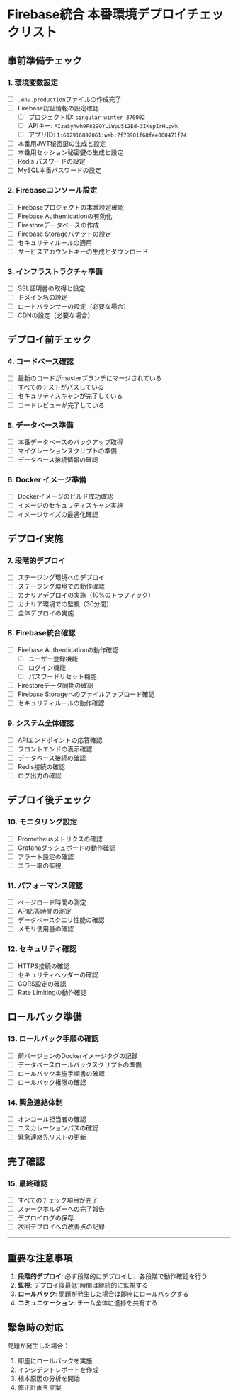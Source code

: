 # Firebase統合 本番環境デプロイチェックリスト

## 事前準備チェック

### 1. 環境変数設定
- [ ] `.env.production`ファイルの作成完了
- [ ] Firebase認証情報の設定確認
  - [ ] プロジェクトID: `singular-winter-370002`
  - [ ] APIキー: `AIzaSyAwh9F829QYLiWpU512Ed-3IKspIrHLpwk`
  - [ ] アプリID: `1:612916892061:web:7f78901f68fee000471f74`
- [ ] 本番用JWT秘密鍵の生成と設定
- [ ] 本番用セッション秘密鍵の生成と設定
- [ ] Redis パスワードの設定
- [ ] MySQL本番パスワードの設定

### 2. Firebaseコンソール設定
- [ ] Firebaseプロジェクトの本番設定確認
- [ ] Firebase Authenticationの有効化
- [ ] Firestoreデータベースの作成
- [ ] Firebase Storageバケットの設定
- [ ] セキュリティルールの適用
- [ ] サービスアカウントキーの生成とダウンロード

### 3. インフラストラクチャ準備
- [ ] SSL証明書の取得と設定
- [ ] ドメイン名の設定
- [ ] ロードバランサーの設定（必要な場合）
- [ ] CDNの設定（必要な場合）

## デプロイ前チェック

### 4. コードベース確認
- [ ] 最新のコードがmasterブランチにマージされている
- [ ] すべてのテストがパスしている
- [ ] セキュリティスキャンが完了している
- [ ] コードレビューが完了している

### 5. データベース準備
- [ ] 本番データベースのバックアップ取得
- [ ] マイグレーションスクリプトの準備
- [ ] データベース接続情報の確認

### 6. Docker イメージ準備
- [ ] Dockerイメージのビルド成功確認
- [ ] イメージのセキュリティスキャン実施
- [ ] イメージサイズの最適化確認

## デプロイ実施

### 7. 段階的デプロイ
- [ ] ステージング環境へのデプロイ
- [ ] ステージング環境での動作確認
- [ ] カナリアデプロイの実施（10%のトラフィック）
- [ ] カナリア環境での監視（30分間）
- [ ] 全体デプロイの実施

### 8. Firebase統合確認
- [ ] Firebase Authenticationの動作確認
  - [ ] ユーザー登録機能
  - [ ] ログイン機能
  - [ ] パスワードリセット機能
- [ ] Firestoreデータ同期の確認
- [ ] Firebase Storageへのファイルアップロード確認
- [ ] セキュリティルールの動作確認

### 9. システム全体確認
- [ ] APIエンドポイントの応答確認
- [ ] フロントエンドの表示確認
- [ ] データベース接続の確認
- [ ] Redis接続の確認
- [ ] ログ出力の確認

## デプロイ後チェック

### 10. モニタリング設定
- [ ] Prometheusメトリクスの確認
- [ ] Grafanaダッシュボードの動作確認
- [ ] アラート設定の確認
- [ ] エラー率の監視

### 11. パフォーマンス確認
- [ ] ページロード時間の測定
- [ ] API応答時間の測定
- [ ] データベースクエリ性能の確認
- [ ] メモリ使用量の確認

### 12. セキュリティ確認
- [ ] HTTPS接続の確認
- [ ] セキュリティヘッダーの確認
- [ ] CORS設定の確認
- [ ] Rate Limitingの動作確認

## ロールバック準備

### 13. ロールバック手順の確認
- [ ] 前バージョンのDockerイメージタグの記録
- [ ] データベースロールバックスクリプトの準備
- [ ] ロールバック実施手順書の確認
- [ ] ロールバック権限の確認

### 14. 緊急連絡体制
- [ ] オンコール担当者の確認
- [ ] エスカレーションパスの確認
- [ ] 緊急連絡先リストの更新

## 完了確認

### 15. 最終確認
- [ ] すべてのチェック項目が完了
- [ ] ステークホルダーへの完了報告
- [ ] デプロイログの保存
- [ ] 次回デプロイへの改善点の記録

---

## 重要な注意事項

1. **段階的デプロイ**: 必ず段階的にデプロイし、各段階で動作確認を行う
2. **監視**: デプロイ後最低1時間は継続的に監視する
3. **ロールバック**: 問題が発生した場合は即座にロールバックする
4. **コミュニケーション**: チーム全体に進捗を共有する

## 緊急時の対応

問題が発生した場合：
1. 即座にロールバックを実施
2. インシデントレポートを作成
3. 根本原因の分析を開始
4. 修正計画を立案